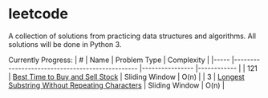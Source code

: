 # leetcode

A collection of solutions from practicing data structures and algorithms. All solutions will be done in Python 3.

Currently Progress:
| #   	| Name                                           	| Problem Type   	| Complexity 	|
|-----	|------------------------------------------------	|----------------	|------------	|
| 121 	| [Best Time to Buy and Sell Stock](https://leetcode.com/problems/best-time-to-buy-and-sell-stock/)                	| Sliding Window 	| O(n)       	|
| 3   	| [Longest Substring Without Repeating Characters](https://leetcode.com/problems/longest-substring-without-repeating-characters/) 	| Sliding Window 	| O(n)       	|
